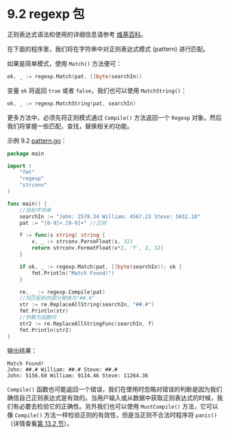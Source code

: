 # 9.2 regexp 包

正则表达式语法和使用的详细信息请参考 [维基百科](http://en.wikipedia.org/wiki/Regular_expression)。

在下面的程序里，我们将在字符串中对正则表达式模式 (pattern) 进行匹配。

如果是简单模式，使用 `Match()` 方法便可：

```go
ok, _ := regexp.Match(pat, []byte(searchIn))
```

变量 `ok` 将返回 `true` 或者 `false`，我们也可以使用 `MatchString()`：

```go
ok, _ := regexp.MatchString(pat, searchIn)
```

更多方法中，必须先将正则模式通过 `Compile()` 方法返回一个 `Regexp` 对象。然后我们将掌握一些匹配，查找，替换相关的功能。

示例 9.2 [pattern.go](examples/chapter_9/pattern.go)：

```go
package main

import (
	"fmt"
	"regexp"
	"strconv"
)

func main() {
	//目标字符串
	searchIn := "John: 2578.34 William: 4567.23 Steve: 5632.18"
	pat := "[0-9]+.[0-9]+" //正则

	f := func(s string) string {
		v, _ := strconv.ParseFloat(s, 32)
		return strconv.FormatFloat(v*2, 'f', 2, 32)
	}

	if ok, _ := regexp.Match(pat, []byte(searchIn)); ok {
		fmt.Println("Match Found!")
	}

	re, _ := regexp.Compile(pat)
	//将匹配到的部分替换为"##.#"
	str := re.ReplaceAllString(searchIn, "##.#")
	fmt.Println(str)
	//参数为函数时
	str2 := re.ReplaceAllStringFunc(searchIn, f)
	fmt.Println(str2)
}
```

输出结果：

	Match Found!
	John: ##.# William: ##.# Steve: ##.#
	John: 5156.68 William: 9134.46 Steve: 11264.36

`Compile()` 函数也可能返回一个错误，我们在使用时忽略对错误的判断是因为我们确信自己正则表达式是有效的。当用户输入或从数据中获取正则表达式的时候，我们有必要去检验它的正确性。另外我们也可以使用 `MustCompile()` 方法，它可以像 `Compile()` 方法一样检验正则的有效性，但是当正则不合法时程序将 `panic()`（详情查看[第 13.2 节](13.2.md)）。

